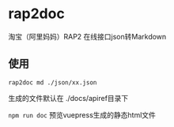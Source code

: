 # rap2doc
淘宝（阿里妈妈）RAP2 在线接口json转Markdown

## 使用

```rap2doc md ./json/xx.json```

生成的文件默认在 ./docs/apiref目录下

```npm run doc``` 预览vuepress生成的静态html文件
